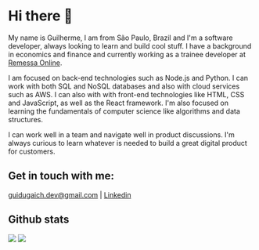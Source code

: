 # Hi there 👋

My name is Guilherme, I am from São Paulo, Brazil and I'm a software developer, always looking to learn and build cool stuff. I have a background in economics and finance and currently working as a trainee developer at [Remessa Online](https://www.remessaonline.com.br/).

I am focused on back-end technologies such as Node.js and Python. I can work with both SQL and NoSQL databases and also with cloud services such as AWS. I can also with with front-end technologies like HTML, CSS and JavaScript, as well as the React framework. I'm also focused on learning the fundamentals of computer science like algorithms and data structures.

I can work well in a team and navigate well in product discussions. I'm always curious to learn whatever is needed to build a great digital product for customers.

## Get in touch with me: 
guidugaich.dev@gmail.com | [Linkedin](https://www.linkedin.com/in/guidugaich/)

## Github stats
<img src="https://github-readme-stats.vercel.app/api/?username=guidugaich" />
<img src="https://github-readme-stats.vercel.app/api/top-langs/?username=guidugaich" />




